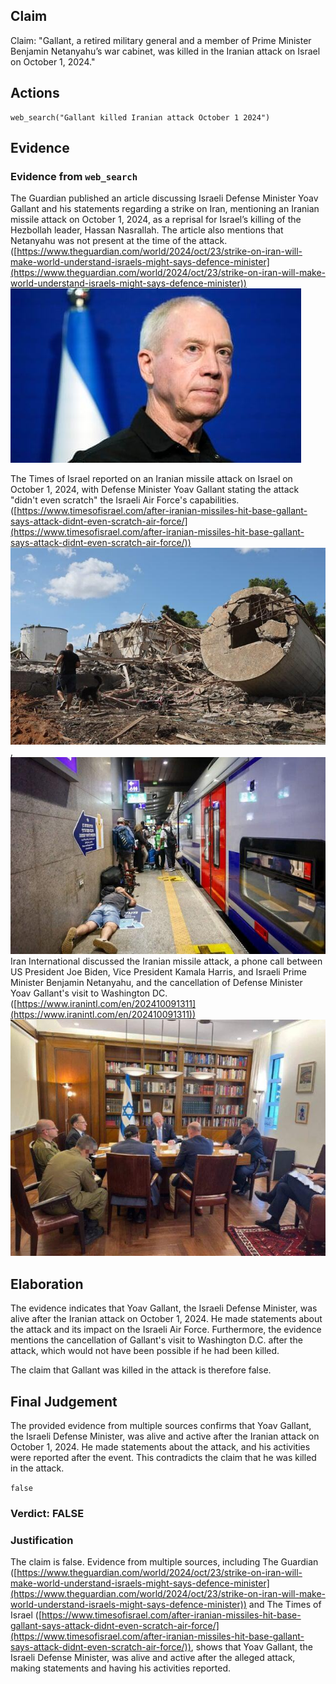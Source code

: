 ## Claim
Claim: "Gallant, a retired military general and a member of Prime Minister Benjamin Netanyahu’s war cabinet, was killed in the Iranian attack on Israel on October 1, 2024."

## Actions
```
web_search("Gallant killed Iranian attack October 1 2024")
```

## Evidence
### Evidence from `web_search`
The Guardian published an article discussing Israeli Defense Minister Yoav Gallant and his statements regarding a strike on Iran, mentioning an Iranian missile attack on October 1, 2024, as a reprisal for Israel’s killing of the Hezbollah leader, Hassan Nasrallah. The article also mentions that Netanyahu was not present at the time of the attack. ([https://www.theguardian.com/world/2024/oct/23/strike-on-iran-will-make-world-understand-israels-might-says-defence-minister](https://www.theguardian.com/world/2024/oct/23/strike-on-iran-will-make-world-understand-israels-might-says-defence-minister)) ![image 5065](media/2025-08-23_01-30-1755912607-421634.jpg)

The Times of Israel reported on an Iranian missile attack on Israel on October 1, 2024, with Defense Minister Yoav Gallant stating the attack "didn't even scratch" the Israeli Air Force's capabilities. ([https://www.timesofisrael.com/after-iranian-missiles-hit-base-gallant-says-attack-didnt-even-scratch-air-force/](https://www.timesofisrael.com/after-iranian-missiles-hit-base-gallant-says-attack-didnt-even-scratch-air-force/)) ![image 5068](media/2025-08-23_01-30-1755912612-589723.jpg), ![image 5069](media/2025-08-23_01-30-1755912613-696654.jpg) Iran International discussed the Iranian missile attack, a phone call between US President Joe Biden, Vice President Kamala Harris, and Israeli Prime Minister Benjamin Netanyahu, and the cancellation of Defense Minister Yoav Gallant's visit to Washington DC. ([https://www.iranintl.com/en/202410091311](https://www.iranintl.com/en/202410091311)) ![image 5072](media/2025-08-23_01-30-1755912621-089815.jpg)


## Elaboration
The evidence indicates that Yoav Gallant, the Israeli Defense Minister, was alive after the Iranian attack on October 1, 2024. He made statements about the attack and its impact on the Israeli Air Force. Furthermore, the evidence mentions the cancellation of Gallant's visit to Washington D.C. after the attack, which would not have been possible if he had been killed.

The claim that Gallant was killed in the attack is therefore false.


## Final Judgement
The provided evidence from multiple sources confirms that Yoav Gallant, the Israeli Defense Minister, was alive and active after the Iranian attack on October 1, 2024. He made statements about the attack, and his activities were reported after the event. This contradicts the claim that he was killed in the attack.

`false`


### Verdict: FALSE

### Justification
The claim is false. Evidence from multiple sources, including The Guardian ([https://www.theguardian.com/world/2024/oct/23/strike-on-iran-will-make-world-understand-israels-might-says-defence-minister](https://www.theguardian.com/world/2024/oct/23/strike-on-iran-will-make-world-understand-israels-might-says-defence-minister)) and The Times of Israel ([https://www.timesofisrael.com/after-iranian-missiles-hit-base-gallant-says-attack-didnt-even-scratch-air-force/](https://www.timesofisrael.com/after-iranian-missiles-hit-base-gallant-says-attack-didnt-even-scratch-air-force/)), shows that Yoav Gallant, the Israeli Defense Minister, was alive and active after the alleged attack, making statements and having his activities reported.

